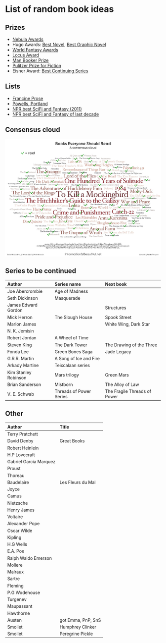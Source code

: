 # List of random book ideas

## Prizes
- [Nebula Awards](https://en.wikipedia.org/wiki/Nebula_Award_for_Best_Novel)
- Hugo Awards: [Best Novel](https://en.wikipedia.org/wiki/Hugo_Award_for_Best_Novel), [Best Graphic Novel](https://en.wikipedia.org/wiki/Hugo_Award_for_Best_Graphic_Story)
- [World Fantasy Awards](https://en.wikipedia.org/wiki/World_Fantasy_Award—Novel)
- [Locus Award](https://en.wikipedia.org/wiki/Locus_Award_for_Best_Fantasy_Novel)
- [Man Booker Prize](https://en.wikipedia.org/wiki/List_of_winners_and_shortlisted_authors_of_the_Booker_Prize_for_Fiction)
- [Pulitzer Prize for Fiction](https://en.wikipedia.org/wiki/Pulitzer_Prize_for_Fiction)
- Eisner Award: [Best Continuing Series](https://en.wikipedia.org/wiki/List_of_Eisner_Award_winners#Best_Continuing_Series)

## Lists
- [Francine Prose](http://www.giraffedays.com?page_id=5899)
- [Powells, Portland](http://www.powells.com/staff-picks)
- [NPR best SciFi and Fantasy (2011)](https://www.npr.org/2011/08/11/139085843/your-picks-top-100-science-fiction-fantasy-books)
- [NPR best SciFi and Fantasy of last decade](https://www.npr.org/2021/08/18/1027159166/best-books-science-fiction-fantasy-past-decade)

## Consensus cloud
<img src="./information_is_beautiful_checked.png" alt="consensus cloud" width="800">

## Series to be continued
Author | Series name | Next book
:------ |:------ |:------
Joe Abercrombie | Age of Madness |
Seth Dickinson | Masquerade |
James Edward Gordon | | Structures
Mick Herron | The Slough House | Spook Street
Marlon James | | White Wing, Dark Star
N. K. Jemisin | |
Robert Jordan | A Wheel of Time |
Steven King | The Dark Tower | The Drawing of the Three
Fonda Lee | Green Bones Saga | Jade Legacy
G.R.R. Martin | A Song of Ice and Fire | |
Arkady Martine | Teixcalaan series |
Kim Stanley Robinson | Mars trilogy | Green Mars
Brian Sanderson | Mistborn | The Alloy of Law
V. E. Schwab | Threads of Power Series | The Fragile Threads of Power

## Other
Author | Title
:------ |:------
Terry Pratchett |
David Denby | Great Books
Robert Heinlein |
H.P Lovecraft |
Gabriel Garcia Marquez |
Proust |
Thoreau |
Baudelaire | Les Fleurs du Mal
Joyce |
Camus |
Nietzsche |
Henry James |
Voltaire |
Alexander Pope |
Oscar Wilde |
Kipling |
H.G Wells |
E.A. Poe |
Ralph Waldo Emerson |
Moliere |
Malraux |
Sartre |
Fleming |
P.G Wodehouse |
Turgenev |
Maupassant |
Hawthorne |
Austen | got Emma, PnP, SnS
Smollet | Humphrey Clinker
Smollet | Peregrine Pickle
